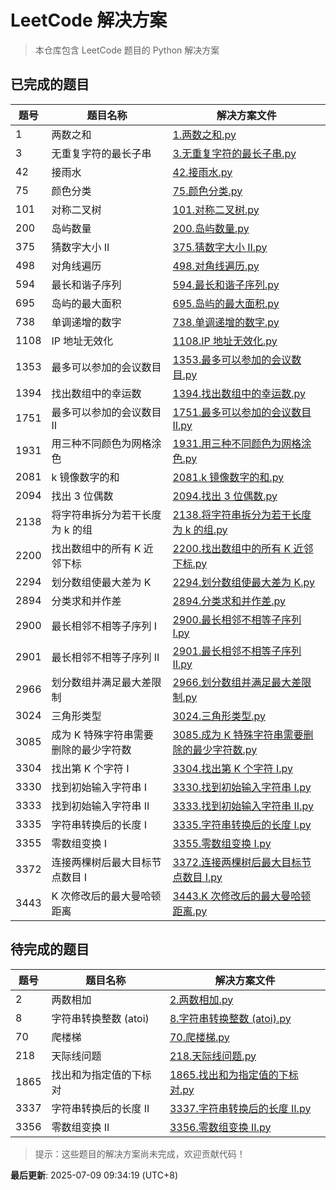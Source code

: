 # LeetCode 解决方案

> 本仓库包含 LeetCode 题目的 Python 解决方案

## 已完成的题目

| 题号 | 题目名称 | 解决方案文件 |
|------|----------|-------------|
| 1 | 两数之和 | [1.两数之和.py](./solution/python/1.两数之和.py) |
| 3 | 无重复字符的最长子串 | [3.无重复字符的最长子串.py](./solution/python/3.无重复字符的最长子串.py) |
| 42 | 接雨水 | [42.接雨水.py](./solution/python/42.接雨水.py) |
| 75 | 颜色分类 | [75.颜色分类.py](./solution/python/75.颜色分类.py) |
| 101 | 对称二叉树 | [101.对称二叉树.py](./solution/python/101.对称二叉树.py) |
| 200 | 岛屿数量 | [200.岛屿数量.py](./solution/python/200.岛屿数量.py) |
| 375 | 猜数字大小 II | [375.猜数字大小 II.py](./solution/python/375.猜数字大小%20II.py) |
| 498 | 对角线遍历 | [498.对角线遍历.py](./solution/python/498.对角线遍历.py) |
| 594 | 最长和谐子序列 | [594.最长和谐子序列.py](./solution/python/594.最长和谐子序列.py) |
| 695 | 岛屿的最大面积 | [695.岛屿的最大面积.py](./solution/python/695.岛屿的最大面积.py) |
| 738 | 单调递增的数字 | [738.单调递增的数字.py](./solution/python/738.单调递增的数字.py) |
| 1108 | IP 地址无效化 | [1108.IP 地址无效化.py](./solution/python/1108.IP%20地址无效化.py) |
| 1353 | 最多可以参加的会议数目 | [1353.最多可以参加的会议数目.py](./solution/python/1353.最多可以参加的会议数目.py) |
| 1394 | 找出数组中的幸运数 | [1394.找出数组中的幸运数.py](./solution/python/1394.找出数组中的幸运数.py) |
| 1751 | 最多可以参加的会议数目 II | [1751.最多可以参加的会议数目 II.py](./solution/python/1751.最多可以参加的会议数目%20II.py) |
| 1931 | 用三种不同颜色为网格涂色 | [1931.用三种不同颜色为网格涂色.py](./solution/python/1931.用三种不同颜色为网格涂色.py) |
| 2081 | k 镜像数字的和 | [2081.k 镜像数字的和.py](./solution/python/2081.k%20镜像数字的和.py) |
| 2094 | 找出 3 位偶数 | [2094.找出 3 位偶数.py](./solution/python/2094.找出%203%20位偶数.py) |
| 2138 | 将字符串拆分为若干长度为 k 的组 | [2138.将字符串拆分为若干长度为 k 的组.py](./solution/python/2138.将字符串拆分为若干长度为%20k%20的组.py) |
| 2200 | 找出数组中的所有 K 近邻下标 | [2200.找出数组中的所有 K 近邻下标.py](./solution/python/2200.找出数组中的所有%20K%20近邻下标.py) |
| 2294 | 划分数组使最大差为 K | [2294.划分数组使最大差为 K.py](./solution/python/2294.划分数组使最大差为%20K.py) |
| 2894 | 分类求和并作差 | [2894.分类求和并作差.py](./solution/python/2894.分类求和并作差.py) |
| 2900 | 最长相邻不相等子序列 I | [2900.最长相邻不相等子序列 I.py](./solution/python/2900.最长相邻不相等子序列%20I.py) |
| 2901 | 最长相邻不相等子序列 II | [2901.最长相邻不相等子序列 II.py](./solution/python/2901.最长相邻不相等子序列%20II.py) |
| 2966 | 划分数组并满足最大差限制 | [2966.划分数组并满足最大差限制.py](./solution/python/2966.划分数组并满足最大差限制.py) |
| 3024 | 三角形类型 | [3024.三角形类型.py](./solution/python/3024.三角形类型.py) |
| 3085 | 成为 K 特殊字符串需要删除的最少字符数 | [3085.成为 K 特殊字符串需要删除的最少字符数.py](./solution/python/3085.成为%20K%20特殊字符串需要删除的最少字符数.py) |
| 3304 | 找出第 K 个字符 I | [3304.找出第 K 个字符 I.py](./solution/python/3304.找出第%20K%20个字符%20I.py) |
| 3330 | 找到初始输入字符串 I | [3330.找到初始输入字符串 I.py](./solution/python/3330.找到初始输入字符串%20I.py) |
| 3333 | 找到初始输入字符串 II | [3333.找到初始输入字符串 II.py](./solution/python/3333.找到初始输入字符串%20II.py) |
| 3335 | 字符串转换后的长度 I | [3335.字符串转换后的长度 I.py](./solution/python/3335.字符串转换后的长度%20I.py) |
| 3355 | 零数组变换 I | [3355.零数组变换 I.py](./solution/python/3355.零数组变换%20I.py) |
| 3372 | 连接两棵树后最大目标节点数目 I | [3372.连接两棵树后最大目标节点数目 I.py](./solution/python/3372.连接两棵树后最大目标节点数目%20I.py) |
| 3443 | K 次修改后的最大曼哈顿距离 | [3443.K 次修改后的最大曼哈顿距离.py](./solution/python/3443.K%20次修改后的最大曼哈顿距离.py) |

## 待完成的题目

| 题号 | 题目名称 | 解决方案文件 |
|------|----------|-------------|
| 2 | 两数相加 | [2.两数相加.py](./solution/python/2.两数相加.py) |
| 8 | 字符串转换整数 (atoi) | [8.字符串转换整数 (atoi).py](./solution/python/8.字符串转换整数%20(atoi).py) |
| 70 | 爬楼梯 | [70.爬楼梯.py](./solution/python/70.爬楼梯.py) |
| 218 | 天际线问题 | [218.天际线问题.py](./solution/python/218.天际线问题.py) |
| 1865 | 找出和为指定值的下标对 | [1865.找出和为指定值的下标对.py](./solution/python/1865.找出和为指定值的下标对.py) |
| 3337 | 字符串转换后的长度 II | [3337.字符串转换后的长度 II.py](./solution/python/3337.字符串转换后的长度%20II.py) |
| 3356 | 零数组变换 II | [3356.零数组变换 II.py](./solution/python/3356.零数组变换%20II.py) |

> 提示：这些题目的解决方案尚未完成，欢迎贡献代码！



**最后更新**: 2025-07-09 09:34:19 (UTC+8)
